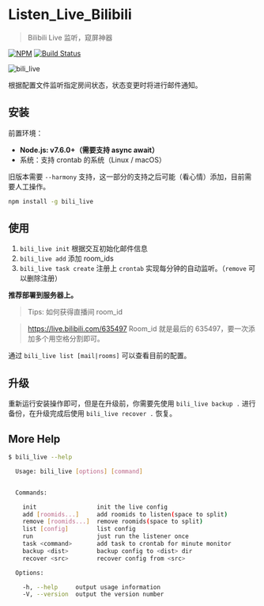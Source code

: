 # Listen_Live_Bilibili
> Bilibili Live 监听，窥屏神器

[![NPM](https://nodei.co/npm/bili_live.png)](https://nodei.co/npm/bili_live/)
[![Build Status](https://travis-ci.org/csvwolf/listen-bilibili-live.svg?branch=master)](https://travis-ci.org/csvwolf/listen-bilibili-live)

![bili_live](https://cloud.githubusercontent.com/assets/8280645/26720153/b0a99a4e-47b9-11e7-857c-55f1130550d1.png)

根据配置文件监听指定房间状态，状态变更时将进行邮件通知。

## 安装

前置环境：

- **Node.js: v7.6.0+（需要支持 async await）**
- 系统：支持 crontab 的系统（Linux / macOS）

旧版本需要 `--harmony` 支持，这一部分的支持之后可能（看心情）添加，目前需要人工操作。

```sh
npm install -g bili_live
```

## 使用

1. `bili_live init` 根据交互初始化邮件信息
2. `bili_live add` 添加 room_ids
3. `bili_live task create` 注册上 `crontab` 实现每分钟的自动监听。（`remove` 可以删除注册）

**推荐部署到服务器上。**

> Tips: 如何获得直播间 room_id

> <https://live.bilibili.com/635497> Room_id 就是最后的 635497，要一次添加多个用空格分割即可。

通过 `bili_live list [mail|rooms]` 可以查看目前的配置。

## 升级

重新运行安装操作即可，但是在升级前，你需要先使用 `bili_live backup .` 进行备份，在升级完成后使用 `bili_live recover .` 恢复。

## More Help

```sh
$ bili_live --help

  Usage: bili_live [options] [command]


  Commands:

    init                 init the live config
    add [roomids...]     add roomids to listen(space to split)
    remove [roomids...]  remove roomids(space to split)
    list [config]        list config
    run                  just run the listener once
    task <command>       add task to crontab for minute monitor
    backup <dist>        backup config to <dist> dir
    recover <src>        recover config from <src>

  Options:

    -h, --help     output usage information
    -V, --version  output the version number
```
